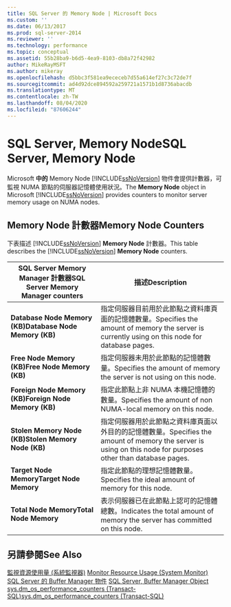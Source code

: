 ```yaml
---
title: SQL Server 的 Memory Node | Microsoft Docs
ms.custom: ''
ms.date: 06/13/2017
ms.prod: sql-server-2014
ms.reviewer: ''
ms.technology: performance
ms.topic: conceptual
ms.assetid: 55b28ba9-b6d5-4ea9-8103-db8a72f42982
author: MikeRayMSFT
ms.author: mikeray
ms.openlocfilehash: d5bbc3f581ea9ececeb7d55a614ef27c3c72de7f
ms.sourcegitcommit: ad4d92dce894592a259721a1571b1d8736abacdb
ms.translationtype: MT
ms.contentlocale: zh-TW
ms.lasthandoff: 08/04/2020
ms.locfileid: "87606244"
---
```

# <a name="sql-server-memory-node"></a><span data-ttu-id="e65a4-102">SQL Server, Memory Node</span><span class="sxs-lookup"><span data-stu-id="e65a4-102">SQL Server, Memory Node</span></span>
  <span data-ttu-id="e65a4-103">Microsoft **中的** Memory Node [!INCLUDE[ssNoVersion](../../includes/ssnoversion-md.md)] 物件會提供計數器，可監視 NUMA 節點的伺服器記憶體使用狀況。</span><span class="sxs-lookup"><span data-stu-id="e65a4-103">The **Memory Node** object in Microsoft [!INCLUDE[ssNoVersion](../../includes/ssnoversion-md.md)] provides counters to monitor server memory usage on NUMA nodes.</span></span>  
  
## <a name="memory-node-counters"></a><span data-ttu-id="e65a4-104">Memory Node 計數器</span><span class="sxs-lookup"><span data-stu-id="e65a4-104">Memory Node Counters</span></span>  
 <span data-ttu-id="e65a4-105">下表描述 [!INCLUDE[ssNoVersion](../../includes/ssnoversion-md.md)] **Memory Node** 計數器。</span><span class="sxs-lookup"><span data-stu-id="e65a4-105">This table describes the [!INCLUDE[ssNoVersion](../../includes/ssnoversion-md.md)] **Memory Node** counters.</span></span>  
  
|<span data-ttu-id="e65a4-106">SQL Server Memory Manager 計數器</span><span class="sxs-lookup"><span data-stu-id="e65a4-106">SQL Server Memory Manager counters</span></span>|<span data-ttu-id="e65a4-107">描述</span><span class="sxs-lookup"><span data-stu-id="e65a4-107">Description</span></span>|  
|----------------------------------------|-----------------|  
|<span data-ttu-id="e65a4-108">**Database Node Memory (KB)**</span><span class="sxs-lookup"><span data-stu-id="e65a4-108">**Database Node Memory (KB)**</span></span>|<span data-ttu-id="e65a4-109">指定伺服器目前用於此節點之資料庫頁面的記憶體數量。</span><span class="sxs-lookup"><span data-stu-id="e65a4-109">Specifies the amount of memory the server is currently using on this node for database pages.</span></span>|  
|<span data-ttu-id="e65a4-110">**Free Node Memory (KB)**</span><span class="sxs-lookup"><span data-stu-id="e65a4-110">**Free Node Memory (KB)**</span></span>|<span data-ttu-id="e65a4-111">指定伺服器未用於此節點的記憶體數量。</span><span class="sxs-lookup"><span data-stu-id="e65a4-111">Specifies the amount of memory the server is not using on this node.</span></span>|  
|<span data-ttu-id="e65a4-112">**Foreign Node Memory (KB)**</span><span class="sxs-lookup"><span data-stu-id="e65a4-112">**Foreign Node Memory (KB)**</span></span>|<span data-ttu-id="e65a4-113">指定此節點上非 NUMA 本機記憶體的數量。</span><span class="sxs-lookup"><span data-stu-id="e65a4-113">Specifies the amount of non NUMA-local memory on this node.</span></span>|  
|<span data-ttu-id="e65a4-114">**Stolen Memory Node (KB)**</span><span class="sxs-lookup"><span data-stu-id="e65a4-114">**Stolen Memory Node (KB)**</span></span>|<span data-ttu-id="e65a4-115">指定伺服器用於此節點之資料庫頁面以外目的的記憶體數量。</span><span class="sxs-lookup"><span data-stu-id="e65a4-115">Specifies the amount of memory the server is using on this node for purposes other than database pages.</span></span>|  
|<span data-ttu-id="e65a4-116">**Target Node Memory**</span><span class="sxs-lookup"><span data-stu-id="e65a4-116">**Target Node Memory**</span></span>|<span data-ttu-id="e65a4-117">指定此節點的理想記憶體數量。</span><span class="sxs-lookup"><span data-stu-id="e65a4-117">Specifies the ideal amount of memory for this node.</span></span>|  
|<span data-ttu-id="e65a4-118">**Total Node Memory**</span><span class="sxs-lookup"><span data-stu-id="e65a4-118">**Total Node Memory**</span></span>|<span data-ttu-id="e65a4-119">表示伺服器已在此節點上認可的記憶體總數。</span><span class="sxs-lookup"><span data-stu-id="e65a4-119">Indicates the total amount of memory the server has committed on this node.</span></span>|  
  
## <a name="see-also"></a><span data-ttu-id="e65a4-120">另請參閱</span><span class="sxs-lookup"><span data-stu-id="e65a4-120">See Also</span></span>  
 <span data-ttu-id="e65a4-121">[監視資源使用量 &#40;系統監視器&#41;](monitor-resource-usage-system-monitor.md) </span><span class="sxs-lookup"><span data-stu-id="e65a4-121">[Monitor Resource Usage &#40;System Monitor&#41;](monitor-resource-usage-system-monitor.md) </span></span>  
 <span data-ttu-id="e65a4-122">[SQL Server 的 Buffer Manager 物件](sql-server-buffer-manager-object.md) </span><span class="sxs-lookup"><span data-stu-id="e65a4-122">[SQL Server, Buffer Manager Object](sql-server-buffer-manager-object.md) </span></span>  
 [<span data-ttu-id="e65a4-123">sys.dm_os_performance_counters &#40;Transact-SQL&#41;</span><span class="sxs-lookup"><span data-stu-id="e65a4-123">sys.dm_os_performance_counters &#40;Transact-SQL&#41;</span></span>](/sql/relational-databases/system-dynamic-management-views/sys-dm-os-performance-counters-transact-sql)  
  
  
